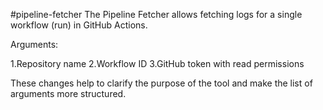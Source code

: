 #pipeline-fetcher
The Pipeline Fetcher allows fetching logs for a single workflow (run) in GitHub Actions.

Arguments:

1.Repository name
2.Workflow ID
3.GitHub token with read permissions

These changes help to clarify the purpose of the tool and make the list of arguments more structured.
